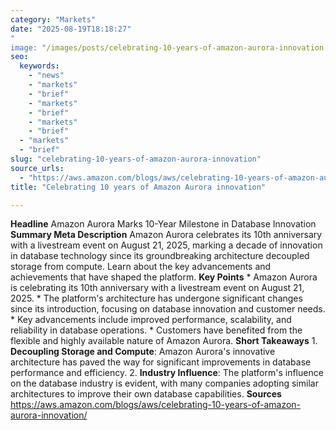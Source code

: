 ```yaml
---
category: "Markets"
date: "2025-08-19T18:18:27"
"
image: "/images/posts/celebrating-10-years-of-amazon-aurora-innovation.png"
seo:
  keywords:
    - "news"
    - "markets"
    - "brief"
    - "markets"
    - "brief"
    - "markets"
    - "brief"
  - "markets"
  - "brief"
slug: "celebrating-10-years-of-amazon-aurora-innovation"
source_urls:
  - "https://aws.amazon.com/blogs/aws/celebrating-10-years-of-amazon-aurora-innovation/"
title: "Celebrating 10 years of Amazon Aurora innovation"

---
```


**Headline** Amazon Aurora Marks 10-Year Milestone in Database Innovation  **Summary Meta Description** Amazon Aurora celebrates its 10th anniversary with a livestream event on August 21, 2025, marking a decade of innovation in database technology since its groundbreaking architecture decoupled storage from compute. Learn about the key advancements and achievements that have shaped the platform.  **Key Points**  * Amazon Aurora is celebrating its 10th anniversary with a livestream event on August 21, 2025. * The platform's architecture has undergone significant changes since its introduction, focusing on database innovation and customer needs. * Key advancements include improved performance, scalability, and reliability in database operations. * Customers have benefited from the flexible and highly available nature of Amazon Aurora.  **Short Takeaways**  1. **Decoupling Storage and Compute**: Amazon Aurora's innovative architecture has paved the way for significant improvements in database performance and efficiency. 2. **Industry Influence**: The platform's influence on the database industry is evident, with many companies adopting similar architectures to improve their own database capabilities.  **Sources** https://aws.amazon.com/blogs/aws/celebrating-10-years-of-amazon-aurora-innovation/